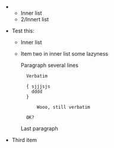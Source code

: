 *   * Inner list
    * 2/Innert list
* Test this:
    
    * Inner list
    * Item two in inner list some lazyness

        Paragraph
        several lines
        
            Verbatim

            { sjjjsjs
              dddd  
            }

                Wooo, still verbatim

            OK?
        
        Last paragraph

* Third item  